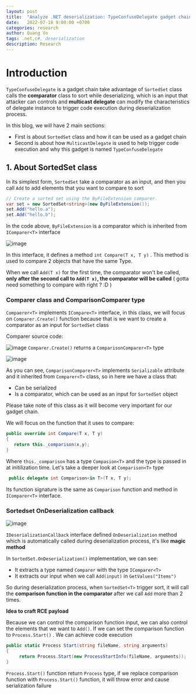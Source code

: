 ```yaml
---
layout: post
title:  "Analyze .NET deserialization: TypeConfuseDelegate gadget chain"
date:   2022-07-18 9:00:00 +0700
categories: research
author: Quang Vo
tags: .net,c#, deserialization
description: Research
---
```


# Introduction
`TypeConfuseDelegate` is a gadget chain take advantage of `SortedSet` class calls the **comparator** class to sort while deserializing, which is an input that attacker can controls and **multicast delegate** can modify the characteristics of delegate instance to trigger code execution during deserialization process.

In this blog, we will have 2 main sections:
- First is about `SortedSet` class and how it can be used as a gadget chain
- Second is about how `MulticastDelegate` is used to help trigger code execution and why this gadget is named `TypeConfuseDelegate`

## 1. About SortedSet class

In its simplest form, `SortedSet` take a comparator as an input, and then you call `Add` to add elements that you want to compare to sort

```c#
// Create a sorted set using the ByFileExtension comparer.
var set = new SortedSet<string>(new ByFileExtension());
set.Add("hello.a");
set.Add("hello.b");
```
In the code above, `ByFileExtension` is a comparator which is inherited from `IComparer<T>` interface

![image](https://user-images.githubusercontent.com/37280106/179691068-5673d40f-8110-4bf7-9da8-9e899bba6413.png)

In this interface, it defines a method `int Compare(T x, T y)` . This method is used to compare 2 objects that have the same Type.

When we call `Add(T x)` for the first time, the comparator won't be called, **only after the second call to `Add(T x)`, the comparator will be called** ( gotta need something to compare with right ? :D )

### Comparer class and ComparisonComparer type
`Compaerer<T>` implements `ICompare<T>` interface, in this class, we will focus on `Comparer.Create()` function because that is we want to create a comparator as an input for `SortedSet` class

Comparer<T> source code:
 
![image](https://user-images.githubusercontent.com/37280106/179693031-e8c73288-43a0-40eb-b787-3ecdf2da21dc.png)
`Comparer.Create()` returns a `ComparisonComparer<T>` type 

![image](https://user-images.githubusercontent.com/37280106/179693620-eff8cf2a-f805-4871-9a38-06e1529651fe.png)

As you can see, `ComparisonComparer<T>` implements `Serializable` attribute and it inherited from `Comparer<T>` class, so in here we have a class that:
 - Can be serialized
 - Is a comparator, which can be used as an input for `SortedSet` object
 
Please take note of this class as it will become very important for our gadget chain.
 
We will focus on the function that it uses to compare:
 ```c#
 public override int Compare(T x, T y)
 {
    return this._comparison(x,y);
 }

 ```
Where `this._comparison` has a type `Compasion<T>`  and the type is passed in at initilization time. Let's take a deeper look at `Comparison<T>` type
```c#
 public delegate int Comparison<in T>(T x, T y);
```
Its function signature is the same as `Comparison` function and method in `IComparer<T>` interface.

### Sortedset OnDeserialization callback

![image](https://user-images.githubusercontent.com/37280106/179709064-a3acea30-dac4-481d-9d99-ef7d52250f16.png)
 
`IDeserializationCallback` interface defined `OnDeserialization` method which is automatically called during deserialization process, it's like **magic method** 

In `SortedSet.OnDeserialization()` implementation, we can see:
- It extracts a type named `Comparer` with the type `IComparer<T>`
- It extracts our input when we call `Add(input)` in `GetValues("Items")` 

So during deserialization process, when `SortedSet<T>` trigger sort, it will call the **comparison function in the comparator** after we call `Add` more than 2 times.

**Idea to craft RCE payload**

Because we can control the comparison function input, we can also control the elements that we want to `Add()`. If we can set the comparison function to `Process.Start()` . We can achieve code execution

```c#
public static Process Start(string fileName, string arguments)
{
	 return Process.Start(new ProcessStartInfo(fileName, arguments));
}
```

`Process.Start()` function return `Process` type, if we replace comparison function with `Process.Start()` function, it will throw error and cause serialization failure

